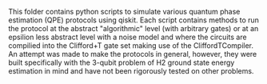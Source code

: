 This folder contains python scripts to simulate various quantum phase estimation (QPE) protocols using qiskit. Each script contains methods to run the protocol at the abstract "algorithmic" level (with arbitrary gates) or at an epsilion less abstract level with a noise model and where the circuits are compilied into the Clifford+T gate set making use of the CliffordTCompiler. An attempt was made to make the protocols in general, however, they were built specifically with the 3-qubit problem of H2 ground state energy estimation in mind and have not been rigorously tested on other problems.
